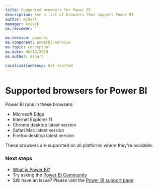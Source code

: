 ```yaml
---
title: Supported browsers for Power BI
description: See a list of browsers that support Power BI
author: mihart
manager: kvivek
ms.reviewer: ''

ms.service: powerbi
ms.component: powerbi-service
ms.topic: conceptual
ms.date: 06/13/2018
ms.author: mihart

LocalizationGroup: Get started
---
```

# Supported browsers for Power BI
Power BI runs in these browsers:

* Microsoft Edge
* Internet Explorer 11
* Chrome desktop latest version
* Safari Mac latest version
* Firefox desktop latest version

These browsers are supported on all platforms where they're available.

### Next steps
* [What is Power BI?](../power-bi-overview.md)
* Try asking the [Power BI Community](http://community.powerbi.com/)
* Still have an issue? Please visit the [Power BI support page](https://powerbi.microsoft.com/support/)

